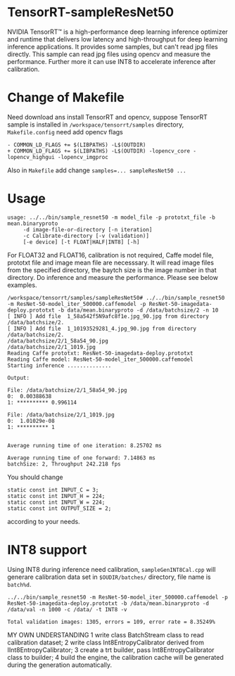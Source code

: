 # TensorRT-sampleResNet50
NVIDIA TensorRT™ is a high-performance deep learning inference optimizer and runtime that delivers low latency and high-throughput for deep learning inference applications. It provides some samples, but can't read jpg files directly. This sample can read jpg files using opencv and measure the performance. Further more it can use INT8 to accelerate inference after calibration.

Change of Makefile
==================

Need download ans install TensorRT and opencv, suppose TensorRT sample is installed in `/workspace/tensorrt/samples` directory, `Makefile.config` need add opencv flags
```
- COMMON_LD_FLAGS += $(LIBPATHS) -L$(OUTDIR)
+ COMMON_LD_FLAGS += $(LIBPATHS) -L$(OUTDIR) -lopencv_core -lopencv_highgui -lopencv_imgproc
```
Also in `Makefile` add change `samples=... sampleResNet50 ... `


Usage
=====
```
usage: ../../bin/sample_resnet50 -m model_file -p prototxt_file -b mean.binaryproto 
	 -d image-file-or-directory [-n iteration]
	 -c Calibrate-directory [-v (validation)] 
	 [-e device] [-t FLOAT|HALF|INT8] [-h]
```
For FLOAT32 and FLOAT16, calibration is not required, Caffe model file, prototxt file and image mean file are necesssary. It will read image files from the specified directory, the baytch size is the image number in that directory. Do inference and measure the performance. Please see below examples.
```
/workspace/tensorrt/samples/sampleResNet50# ../../bin/sample_resnet50 -m ResNet-50-model_iter_500000.caffemodel -p ResNet-50-imagedata-deploy.prototxt -b data/mean.binaryproto -d /data/batchsize/2 -n 10
[ INFO ] Add file  1_58a542f5N9afc8f1e.jpg_90.jpg from directory /data/batchsize/2.
[ INFO ] Add file  1_10193529281_4.jpg_90.jpg from directory /data/batchsize/2.
/data/batchsize/2/1_58a54_90.jpg
/data/batchsize/2/1_1019.jpg
Reading Caffe prototxt: ResNet-50-imagedata-deploy.prototxt
Reading Caffe model: ResNet-50-model_iter_500000.caffemodel
Starting inference .............. 

Output:

File: /data/batchsize/2/1_58a54_90.jpg
0:  0.00388638
1: ********** 0.996114

File: /data/batchsize/2/1_1019.jpg
0:  1.01029e-08
1: ********** 1


Average running time of one iteration: 8.25702 ms

Average running time of one forward: 7.14863 ms
batchSize: 2, Throughput 242.218 fps

```
You should change
```
static const int INPUT_C = 3;
static const int INPUT_H = 224;
static const int INPUT_W = 224;
static const int OUTPUT_SIZE = 2;
```
according to your needs.

INT8 support
============
Using INT8 during inference need calibration, `sampleGenINT8Cal.cpp` will generare calibration data set in `$OUDIR/batches/` directory, file name is `batch%d`.
```
../../bin/sample_resnet50 -m ResNet-50-model_iter_500000.caffemodel -p ResNet-50-imagedata-deploy.prototxt -b /data/mean.binaryproto -d /data/val -n 1000 -c /data/ -t INT8 -v
 
Total validation images: 1305, errors = 109, error rate = 8.35249%
```

 MY OWN UNDERSTANDING
 1 write class BatchStream class to read calibration dataset;
 2 write class Int8EntropyCalibrator derived from IInt8EntropyCalibrator;
 3 create a trt builder, pass Int8EntropyCalibrator class to builder;
 4 build the engine, the calibration cache will be generated during the generation automatically.

